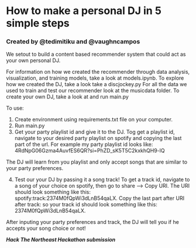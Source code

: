 # How to make a personal DJ in 5 simple steps

### Created by @tedimitiku and @vaughncampos

We setout to build a content based recommender system that could act as your own personal DJ.

For information on how we created the recommender through data analysis, visualization, and training models, take a look at models.ipynb.
To explore how we created the DJ, take a look take a discjockey.py
For all the data we used to train and test our recommender look at the musicdata folder.
To create your own DJ, take a look at and run main.py

To use:

1) Create environment using requirements.txt file on your computer.
2) Run main.py
3) Get your party playlist id and give it to the DJ.
Tog get a playlist id, navigate to your desired party playlist on spotify and copying the last part of the url.  For example my party playlist id looks like: 4RdNpG06Gzma4AuvfES6QR?si=PhZD_sK5T5C2kxkhQH9-lQ

The DJ will learn from you playlist and only accept songs that are similar to your party preferences. 

4) Test our your DJ by passing it a song track!
To get a track id, navigate to a song of your choice on spotify, then go to share --> Copy URI.
The URI should look something like this: spotify:track:2374M0fQpWi3dLnB54qaLX. Copy the last part after URI after track:
so your track id should look something like this: 2374M0fQpWi3dLnB54qaLX.

After inputing your party preferences and track, the DJ will tell you if he accepts your song choice or not!

***Hack The Northeast Hackathon submission***

